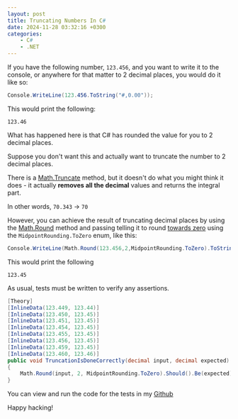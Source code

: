 ```yaml
---
layout: post
title: Truncating Numbers In C#
date: 2024-11-28 03:32:16 +0300
categories:
    - C#
    - .NET
---
```


If you have the following number, `123.456`, and you want to write it to the console, or anywhere for that matter to 2 decimal places, you would do it like so:

```csharp
Console.WriteLine(123.456.ToString("#,0.00"));
```

This would print the following:

```plaintext
123.46
```

What has happened here is that C# has rounded the value for you to 2 decimal places.

Suppose you don't want this and actually want to truncate the number to 2 decimal places.

There is a [Math.Truncate](https://learn.microsoft.com/en-us/dotnet/api/system.math.truncate?view=net-9.0) method, but it doesn't do what you might think it does - it actually **removes all the decimal** values and returns the integral part.

In other words, `70.343` -> `70`

However, you can achieve the result of truncating decimal places by using the [Math.Round](https://learn.microsoft.com/en-us/dotnet/api/system.math.round?view=net-9.0) method and passing telling it to round [towards zero](https://learn.microsoft.com/en-us/dotnet/api/system.midpointrounding?view=net-9.0#system-midpointrounding-tozero) using the `MidpointRounding.ToZero` enum, like this:

```csharp
Console.WriteLine(Math.Round(123.456,2,MidpointRounding.ToZero).ToString());
```

This would print the following

```plaintext
123.45
```

As usual, tests must be written to verify any assertions.

```csharp
[Theory]
[InlineData(123.449, 123.44)]
[InlineData(123.450, 123.45)]
[InlineData(123.451, 123.45)]
[InlineData(123.454, 123.45)]
[InlineData(123.455, 123.45)]
[InlineData(123.456, 123.45)]
[InlineData(123.459, 123.45)]
[InlineData(123.460, 123.46)]
public void TruncationIsDoneCorrectly(decimal input, decimal expected)
{
    Math.Round(input, 2, MidpointRounding.ToZero).Should().Be(expected);
}
```

You can view and run the code for the  tests in my [Github](https://github.com/conradakunga/BlogCode/tree/master/2024-11-28%20-%20Truncating%20Numbers%20In%20C%23)

Happy hacking!
